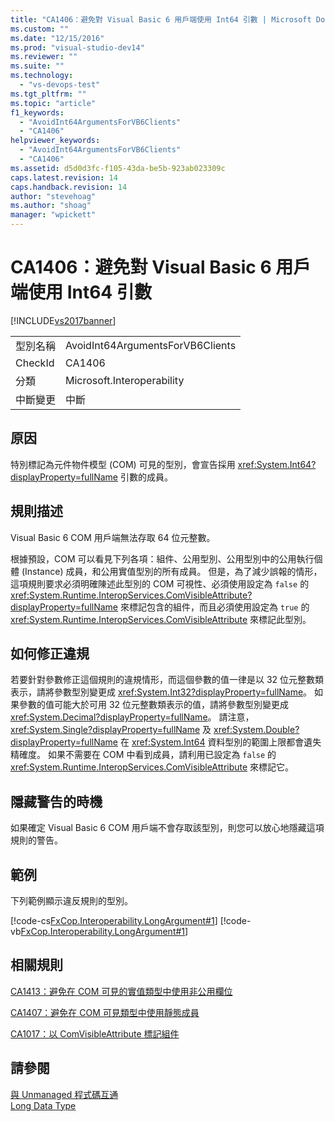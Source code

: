 ```yaml
---
title: "CA1406：避免對 Visual Basic 6 用戶端使用 Int64 引數 | Microsoft Docs"
ms.custom: ""
ms.date: "12/15/2016"
ms.prod: "visual-studio-dev14"
ms.reviewer: ""
ms.suite: ""
ms.technology: 
  - "vs-devops-test"
ms.tgt_pltfrm: ""
ms.topic: "article"
f1_keywords: 
  - "AvoidInt64ArgumentsForVB6Clients"
  - "CA1406"
helpviewer_keywords: 
  - "AvoidInt64ArgumentsForVB6Clients"
  - "CA1406"
ms.assetid: d5d0d3fc-f105-43da-be5b-923ab023309c
caps.latest.revision: 14
caps.handback.revision: 14
author: "stevehoag"
ms.author: "shoag"
manager: "wpickett"
---
```

# CA1406：避免對 Visual Basic 6 用戶端使用 Int64 引數
[!INCLUDE[vs2017banner](../code-quality/includes/vs2017banner.md)]

|||  
|-|-|  
|型別名稱|AvoidInt64ArgumentsForVB6Clients|  
|CheckId|CA1406|  
|分類|Microsoft.Interoperability|  
|中斷變更|中斷|  
  
## 原因  
 特別標記為元件物件模型 \(COM\) 可見的型別，會宣告採用 <xref:System.Int64?displayProperty=fullName> 引數的成員。  
  
## 規則描述  
 Visual Basic 6 COM 用戶端無法存取 64 位元整數。  
  
 根據預設，COM 可以看見下列各項：組件、公用型別、公用型別中的公用執行個體 \(Instance\) 成員，和公用實值型別的所有成員。  但是，為了減少誤報的情形，這項規則要求必須明確陳述此型別的 COM 可視性、必須使用設定為 `false` 的 <xref:System.Runtime.InteropServices.ComVisibleAttribute?displayProperty=fullName> 來標記包含的組件，而且必須使用設定為 `true` 的 <xref:System.Runtime.InteropServices.ComVisibleAttribute> 來標記此型別。  
  
## 如何修正違規  
 若要針對參數修正這個規則的違規情形，而這個參數的值一律是以 32 位元整數類表示，請將參數型別變更成 <xref:System.Int32?displayProperty=fullName>。  如果參數的值可能大於可用 32 位元整數類表示的值，請將參數型別變更成 <xref:System.Decimal?displayProperty=fullName>。  請注意，<xref:System.Single?displayProperty=fullName> 及 <xref:System.Double?displayProperty=fullName> 在 <xref:System.Int64> 資料型別的範圍上限都會遺失精確度。  如果不需要在 COM 中看到成員，請利用已設定為 `false` 的 <xref:System.Runtime.InteropServices.ComVisibleAttribute> 來標記它。  
  
## 隱藏警告的時機  
 如果確定 Visual Basic 6 COM 用戶端不會存取該型別，則您可以放心地隱藏這項規則的警告。  
  
## 範例  
 下列範例顯示違反規則的型別。  
  
 [!code-cs[FxCop.Interoperability.LongArgument#1](../code-quality/codesnippet/CSharp/ca1406-avoid-int64-arguments-for-visual-basic-6-clients_1.cs)]
 [!code-vb[FxCop.Interoperability.LongArgument#1](../code-quality/codesnippet/VisualBasic/ca1406-avoid-int64-arguments-for-visual-basic-6-clients_1.vb)]  
  
## 相關規則  
 [CA1413：避免在 COM 可見的實值類型中使用非公用欄位](../code-quality/ca1413-avoid-non-public-fields-in-com-visible-value-types.md)  
  
 [CA1407：避免在 COM 可見類型中使用靜態成員](../Topic/CA1407:%20Avoid%20static%20members%20in%20COM%20visible%20types.md)  
  
 [CA1017：以 ComVisibleAttribute 標記組件](../code-quality/ca1017-mark-assemblies-with-comvisibleattribute.md)  
  
## 請參閱  
 [與 Unmanaged 程式碼互通](../Topic/Interoperating%20with%20Unmanaged%20Code.md)   
 [Long Data Type](/dotnet/visual-basic/language-reference/data-types/long-data-type)